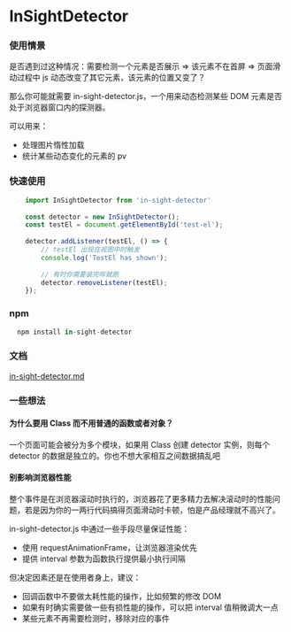 <h1>InSightDetector</h1>


<h3>使用情景</h3>
是否遇到过这种情况：需要检测一个元素是否展示 => 该元素不在首屏 => 页面滑动过程中 js 动态改变了其它元素，该元素的位置又变了？

那么你可能就需要 in-sight-detector.js，一个用来动态检测某些 DOM 元素是否处于浏览器窗口内的探测器。

可以用来：

* 处理图片惰性加载
* 统计某些动态变化的元素的 pv

<h3>快速使用</h3>

```javascript
    import InSightDetector from 'in-sight-detector'
    
    const detector = new InSightDetector();
    const testEl = document.getElementById('test-el');
    
    detector.addListener(testEl, () => {
        // testEl 出现在视图中时触发
        console.log('TestEl has shown');
        
        // 有时你需要装完哔就跑
        detector.removeListener(testEl);
    });
```

<h3>npm</h3>

```javascript
  npm install in-sight-detector
```

<h3>文档</h3>

[in-sight-detector.md](https://github.com/dblate/in-sight-detector/blob/master/docs/in-sight-detector.md)

<h3>一些想法</h3>

<h4>为什么要用 Class 而不用普通的函数或者对象？</h4>

一个页面可能会被分为多个模块，如果用 Class 创建 detector 实例，则每个 detector 的数据是独立的。你也不想大家相互之间数据搞乱吧
  
<h4>别影响浏览器性能</h4>

整个事件是在浏览器滚动时执行的，浏览器花了更多精力去解决滚动时的性能问题，若是因为你的一两行代码搞得页面滑动时卡顿，怕是产品经理就不高兴了。

in-sight-detector.js 中通过一些手段尽量保证性能：

* 使用 requestAnimationFrame，让浏览器渲染优先
* 提供 interval 参数为函数执行提供最小执行间隔

但决定因素还是在使用者身上，建议：

* 回调函数中不要做太耗性能的操作，比如频繁的修改 DOM
* 如果有时确实需要做一些有损性能的操作，可以把 interval 值稍微调大一点
* 某些元素不再需要检测时，移除对应的事件
